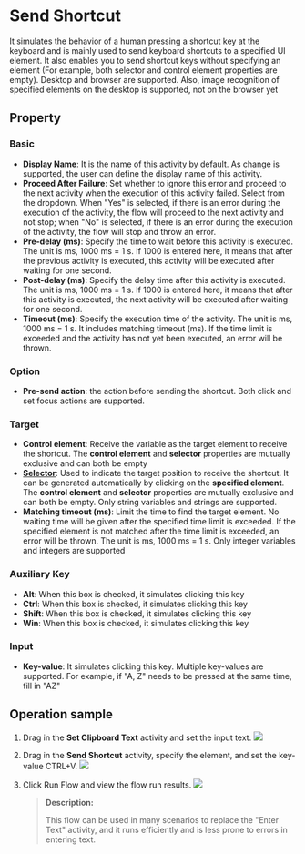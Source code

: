 # Send Shortcut

It simulates the behavior of a human pressing a shortcut key at the keyboard and is mainly used to send keyboard shortcuts to a specified UI element. It also enables you to send shortcut keys without specifying an element (For example, both selector and control element properties are empty). Desktop and browser are supported. Also, image recognition of specified elements on the desktop is supported, not on the browser yet

## Property

### Basic

- **Display Name**: It is the name of this activity by default. As change is supported, the user can define the display name of this activity.
- **Proceed After Failure**: Set whether to ignore this error and proceed to the next activity when the execution of this activity failed. Select from the dropdown. When "Yes" is selected, if there is an error during the execution of the activity, the flow will proceed to the next activity and not stop; when "No" is selected, if there is an error during the execution of the activity, the flow will stop and throw an error.
- **Pre-delay (ms)**: Specify the time to wait before this activity is executed. The unit is ms, 1000 ms = 1 s. If 1000 is entered here, it means that after the previous activity is executed, this activity will be executed after waiting for one second.
- **Post-delay (ms)**: Specify the delay time after this activity is executed. The unit is ms, 1000 ms = 1 s. If 1000 is entered here, it means that after this activity is executed, the next activity will be executed after waiting for one second.
- **Timeout (ms)**: Specify the execution time of the activity. The unit is ms, 1000 ms = 1 s. It includes matching timeout (ms). If the time limit is exceeded and the activity has not yet been executed, an error will be thrown.

### Option

- **Pre-send action**: the action before sending the shortcut. Both click and set focus actions are supported.

### Target

- **Control element**: Receive the variable as the target element to receive the shortcut. The **control element** and **selector** properties are mutually exclusive and can both be empty
- **[Selector](../Appendix/Selector.md?_v=v2020.4)**: Used to indicate the target position to receive the shortcut. It can be generated automatically by clicking on the **specified element**. The **control element** and **selector** properties are mutually exclusive and can both be empty. Only string variables and strings are supported.
- **Matching timeout (ms)**: Limit the time to find the target element. No waiting time will be given after the specified time limit is exceeded. If the specified element is not matched after the time limit is exceeded, an error will be thrown. The unit is ms, 1000 ms = 1 s. Only integer variables and integers are supported

### Auxiliary Key

- **Alt**: When this box is checked, it simulates clicking this key
- **Ctrl**: When this box is checked, it simulates clicking this key
- **Shift**: When this box is checked, it simulates clicking this key
- **Win**: When this box is checked, it simulates clicking this key

### Input

- **Key-value**: It simulates clicking this key. Multiple key-values are supported. For example, if "A, Z" needs to be pressed at the same time, fill in "AZ"

## Operation sample

1. Drag in the **Set Clipboard Text** activity and set the input text. ![](https://docimages.blob.core.chinacloudapi.cn/images/Activities/sendHotkey-1.png)

2. Drag in the **Send Shortcut** activity, specify the element, and set the key-value CTRL+V. ![](https://docimages.blob.core.chinacloudapi.cn/images/Activities/sendHotkey-2.png)

3. Click Run Flow and view the flow run results. ![](https://docimages.blob.core.chinacloudapi.cn/images/Activities/sendHotkey-3.png)
   
   > **Description:**
   > 
   > This flow can be used in many scenarios to replace the "Enter Text" activity, and it runs efficiently and is less prone to errors in entering text.